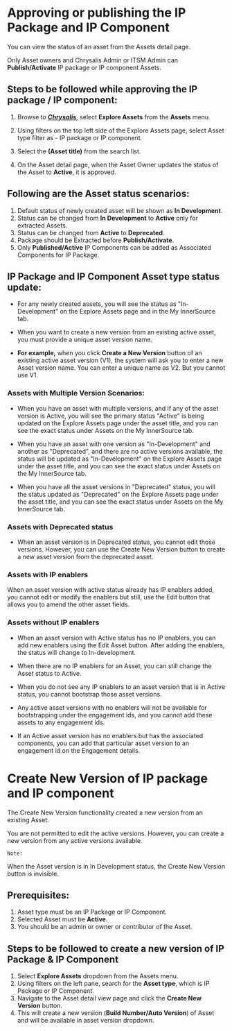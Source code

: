 # Approving or publishing the IP Package and IP Component

You can view the status of an asset from the Assets detail page. 

Only Asset owners and Chrysalis Admin or ITSM Admin can **Publish/Activate** IP package or IP component Assets.

## Steps to be followed while approving the IP package / IP component:

1. Browse to [**_Chrysalis_**](https://aka.ms/Chrysalis/), select **Explore Assets** from the **Assets** menu.

2. Using filters on the top left side of the Explore Assets page, select Asset type filter as - IP package or IP component.

3. Select the **(Asset title)** from the search list.

4. On the Asset detail page, when the Asset Owner updates the status of the Asset to **Active**, it is approved. 

## Following are the Asset status scenarios:<br>

1. Default status of newly created asset will be shown as **In Development**.
2. Status can be changed from **In Development** to **Active** only for extracted Assets.
3. Status can be changed from **Active** to **Deprecated**.
4. Package should be Extracted before **Publish/Activate**.
5. Only **Published/Active** IP Components can be added as Associated Components for IP Package. 

## IP Package and IP Component Asset type status update:

- For any newly created assets, you will see the status as "In-Development" on the Explore Assets page and in the My InnerSource tab.

- When you want to create a new version from an existing active asset, you must provide a unique asset version name.

- **For example,** when you click **Create a New Version** button of an existing active asset version (V1), the system will ask you to enter a new Asset version name. You can enter a unique name as V2. But you cannot use V1.

### Assets with Multiple Version Scenarios:

  - When you have an asset with multiple versions, and if any of the asset version is Active, you will see the primary status "Active" is being updated on the Explore Assets page under the asset title, and you can see the exact status under Assets on the My InnerSource tab.

- When you have an asset with one version as "In-Development" and another as "Deprecated", and there are no active versions available, the status will be updated as "In-Development" on the Explore Assets page under the asset title, and you can see the exact status under Assets on the My InnerSource tab.

- When you have all the asset versions in "Deprecated" status, you will the status updated as "Deprecated" on the Explore Assets page under the asset title, and you can see the exact status under Assets on the My InnerSource tab.

### Assets with Deprecated status

- When an asset version is in Deprecated status, you cannot edit those versions. However, you can use the Create New Version button to create a new asset version from the deprecated asset.

### Assets with IP enablers

When an asset version with active status already has IP enablers added, you cannot edit or modify the enablers but still, use the Edit button that allows you to amend the other asset fields.

### Assets without IP enablers

- When an asset version with Active status has no IP enablers, you can add new enablers using the Edit Asset button. After adding the enablers, the status will change to In-development.

- When there are no IP enablers for an Asset, you can still change the Asset status to Active.

- When you do not see any IP enablers to an asset version that is in Active status, you cannot bootstrap those asset versions.

- Any active asset versions with no enablers will not be available for bootstrapping under the engagement ids, and you cannot add these assets to any engagement ids.

- If an Active asset version has no enablers but has the associated components, you can add that particular asset version to an engagement id on the Engagement details.

# Create New Version of IP package and IP component

The Create New Version functionality created a new version from an existing Asset.

You are not permitted to edit the active versions. However, you can create a new version from any active versions available.

`Note:`  

When the Asset version is in In Development status, the Create New Version button is invisible. 

## Prerequisites:

1. Asset type must be an IP Package or IP Component. 
1. Selected Asset must be **Active**.
1. You should be an admin or owner or contributor of the Asset.


## Steps to be followed to create a new version of IP Package & IP Component

1. Select **Explore Assets** dropdown from the Assets menu.
2. Using filters on the left pane, search for the **Asset type**, which is IP Package or IP Component.
3. Navigate to the Asset detail view page and click the **Create New Version** button.
4. This will create a new version (**Build Number/Auto Version**) of Asset and will be available in asset version dropdown.
